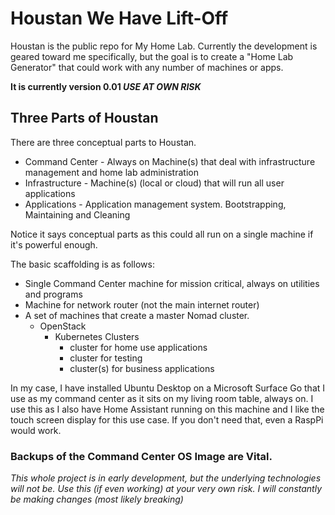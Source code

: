 # Houstan We Have Lift-Off

Houstan is the public repo for My Home Lab. Currently the development is geared toward me specifically, but the goal is to create a "Home Lab Generator" that could work with any number of machines or apps. 

**It is currently version 0.01 *USE AT OWN RISK***

## Three Parts of Houstan

There are three conceptual parts to Houstan. 

  - Command Center - Always on Machine(s) that deal with infrastructure management and home lab administration
  - Infrastructure - Machine(s) (local or cloud) that will run all user applications
  - Applications - Application management system. Bootstrapping, Maintaining and Cleaning
  
Notice it says conceptual parts as this could all run on a single machine if it's powerful enough.

The basic scaffolding is as follows:

  - Single Command Center machine for mission critical, always on utilities and programs
  - Machine for network router (not the main internet router)
  - A set of machines that create a master Nomad cluster.
    - OpenStack
       - Kubernetes Clusters
         - cluster for home use applications
         - cluster for testing 
         - cluster(s) for business applications

In my case, I have installed Ubuntu Desktop on a Microsoft Surface Go that I use as my command center as it sits on my living room table, always on. I use this as I also have Home Assistant running on this machine and I like the touch screen display for this use case. If you don't need that, even a RaspPi would work.

### Backups of the Command Center OS Image are Vital.

*This whole project is in early development, but the underlying technologies will not be. Use this (if even working) at your very own risk. I will constantly be making changes (most likely breaking)*

